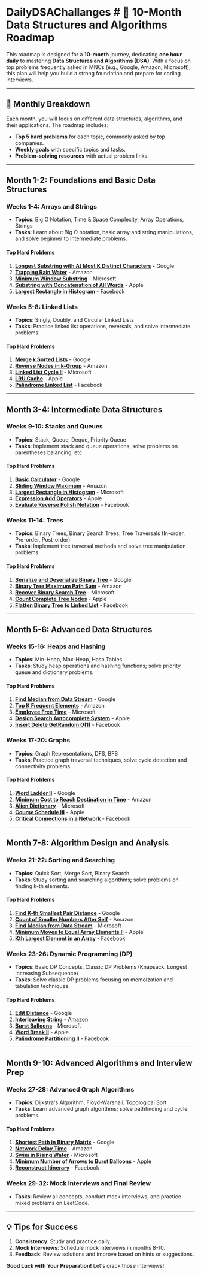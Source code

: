 # DailyDSAChallanges # 📘 10-Month Data Structures and Algorithms Roadmap

This roadmap is designed for a **10-month** journey, dedicating **one hour daily** to mastering **Data Structures and Algorithms (DSA)**. With a focus on top problems frequently asked in MNCs (e.g., Google, Amazon, Microsoft), this plan will help you build a strong foundation and prepare for coding interviews.

---

## 📅 Monthly Breakdown

Each month, you will focus on different data structures, algorithms, and their applications. The roadmap includes:
- **Top 5 hard problems** for each topic, commonly asked by top companies.
- **Weekly goals** with specific topics and tasks.
- **Problem-solving resources** with actual problem links.

---

## Month 1-2: Foundations and Basic Data Structures

### Weeks 1-4: Arrays and Strings
- **Topics**: Big O Notation, Time & Space Complexity, Array Operations, Strings
- **Tasks**: Learn about Big O notation, basic array and string manipulations, and solve beginner to intermediate problems.

#### Top Hard Problems
1. [**Longest Substring with At Most K Distinct Characters**](https://leetcode.com/problems/longest-substring-with-at-most-k-distinct-characters/) - Google
2. [**Trapping Rain Water**](https://leetcode.com/problems/trapping-rain-water/) - Amazon
3. [**Minimum Window Substring**](https://leetcode.com/problems/minimum-window-substring/) - Microsoft
4. [**Substring with Concatenation of All Words**](https://leetcode.com/problems/substring-with-concatenation-of-all-words/) - Apple
5. [**Largest Rectangle in Histogram**](https://leetcode.com/problems/largest-rectangle-in-histogram/) - Facebook

### Weeks 5-8: Linked Lists
- **Topics**: Singly, Doubly, and Circular Linked Lists
- **Tasks**: Practice linked list operations, reversals, and solve intermediate problems.

#### Top Hard Problems
1. [**Merge k Sorted Lists**](https://leetcode.com/problems/merge-k-sorted-lists/) - Google
2. [**Reverse Nodes in k-Group**](https://leetcode.com/problems/reverse-nodes-in-k-group/) - Amazon
3. [**Linked List Cycle II**](https://leetcode.com/problems/linked-list-cycle-ii/) - Microsoft
4. [**LRU Cache**](https://leetcode.com/problems/lru-cache/) - Apple
5. [**Palindrome Linked List**](https://leetcode.com/problems/palindrome-linked-list/) - Facebook

---

## Month 3-4: Intermediate Data Structures

### Weeks 9-10: Stacks and Queues
- **Topics**: Stack, Queue, Deque, Priority Queue
- **Tasks**: Implement stack and queue operations, solve problems on parentheses balancing, etc.

#### Top Hard Problems
1. [**Basic Calculator**](https://leetcode.com/problems/basic-calculator/) - Google
2. [**Sliding Window Maximum**](https://leetcode.com/problems/sliding-window-maximum/) - Amazon
3. [**Largest Rectangle in Histogram**](https://leetcode.com/problems/largest-rectangle-in-histogram/) - Microsoft
4. [**Expression Add Operators**](https://leetcode.com/problems/expression-add-operators/) - Apple
5. [**Evaluate Reverse Polish Notation**](https://leetcode.com/problems/evaluate-reverse-polish-notation/) - Facebook

### Weeks 11-14: Trees
- **Topics**: Binary Trees, Binary Search Trees, Tree Traversals (In-order, Pre-order, Post-order)
- **Tasks**: Implement tree traversal methods and solve tree manipulation problems.

#### Top Hard Problems
1. [**Serialize and Deserialize Binary Tree**](https://leetcode.com/problems/serialize-and-deserialize-binary-tree/) - Google
2. [**Binary Tree Maximum Path Sum**](https://leetcode.com/problems/binary-tree-maximum-path-sum/) - Amazon
3. [**Recover Binary Search Tree**](https://leetcode.com/problems/recover-binary-search-tree/) - Microsoft
4. [**Count Complete Tree Nodes**](https://leetcode.com/problems/count-complete-tree-nodes/) - Apple
5. [**Flatten Binary Tree to Linked List**](https://leetcode.com/problems/flatten-binary-tree-to-linked-list/) - Facebook

---

## Month 5-6: Advanced Data Structures

### Weeks 15-16: Heaps and Hashing
- **Topics**: Min-Heap, Max-Heap, Hash Tables
- **Tasks**: Study heap operations and hashing functions; solve priority queue and dictionary problems.

#### Top Hard Problems
1. [**Find Median from Data Stream**](https://leetcode.com/problems/find-median-from-data-stream/) - Google
2. [**Top K Frequent Elements**](https://leetcode.com/problems/top-k-frequent-elements/) - Amazon
3. [**Employee Free Time**](https://leetcode.com/problems/employee-free-time/) - Microsoft
4. [**Design Search Autocomplete System**](https://leetcode.com/problems/design-search-autocomplete-system/) - Apple
5. [**Insert Delete GetRandom O(1)**](https://leetcode.com/problems/insert-delete-getrandom-o1/) - Facebook

### Weeks 17-20: Graphs
- **Topics**: Graph Representations, DFS, BFS
- **Tasks**: Practice graph traversal techniques, solve cycle detection and connectivity problems.

#### Top Hard Problems
1. [**Word Ladder II**](https://leetcode.com/problems/word-ladder-ii/) - Google
2. [**Minimum Cost to Reach Destination in Time**](https://leetcode.com/problems/minimum-cost-to-reach-destination-in-time/) - Amazon
3. [**Alien Dictionary**](https://leetcode.com/problems/alien-dictionary/) - Microsoft
4. [**Course Schedule III**](https://leetcode.com/problems/course-schedule-iii/) - Apple
5. [**Critical Connections in a Network**](https://leetcode.com/problems/critical-connections-in-a-network/) - Facebook

---

## Month 7-8: Algorithm Design and Analysis

### Weeks 21-22: Sorting and Searching
- **Topics**: Quick Sort, Merge Sort, Binary Search
- **Tasks**: Study sorting and searching algorithms; solve problems on finding k-th elements.

#### Top Hard Problems
1. [**Find K-th Smallest Pair Distance**](https://leetcode.com/problems/find-k-th-smallest-pair-distance/) - Google
2. [**Count of Smaller Numbers After Self**](https://leetcode.com/problems/count-of-smaller-numbers-after-self/) - Amazon
3. [**Find Median from Data Stream**](https://leetcode.com/problems/find-median-from-data-stream/) - Microsoft
4. [**Minimum Moves to Equal Array Elements II**](https://leetcode.com/problems/minimum-moves-to-equal-array-elements-ii/) - Apple
5. [**Kth Largest Element in an Array**](https://leetcode.com/problems/kth-largest-element-in-an-array/) - Facebook

### Weeks 23-26: Dynamic Programming (DP)
- **Topics**: Basic DP Concepts, Classic DP Problems (Knapsack, Longest Increasing Subsequence)
- **Tasks**: Solve classic DP problems focusing on memoization and tabulation techniques.

#### Top Hard Problems
1. [**Edit Distance**](https://leetcode.com/problems/edit-distance/) - Google
2. [**Interleaving String**](https://leetcode.com/problems/interleaving-string/) - Amazon
3. [**Burst Balloons**](https://leetcode.com/problems/burst-balloons/) - Microsoft
4. [**Word Break II**](https://leetcode.com/problems/word-break-ii/) - Apple
5. [**Palindrome Partitioning II**](https://leetcode.com/problems/palindrome-partitioning-ii/) - Facebook

---

## Month 9-10: Advanced Algorithms and Interview Prep

### Weeks 27-28: Advanced Graph Algorithms
- **Topics**: Dijkstra's Algorithm, Floyd-Warshall, Topological Sort
- **Tasks**: Learn advanced graph algorithms; solve pathfinding and cycle problems.

#### Top Hard Problems
1. [**Shortest Path in Binary Matrix**](https://leetcode.com/problems/shortest-path-in-binary-matrix/) - Google
2. [**Network Delay Time**](https://leetcode.com/problems/network-delay-time/) - Amazon
3. [**Swim in Rising Water**](https://leetcode.com/problems/swim-in-rising-water/) - Microsoft
4. [**Minimum Number of Arrows to Burst Balloons**](https://leetcode.com/problems/minimum-number-of-arrows-to-burst-balloons/) - Apple
5. [**Reconstruct Itinerary**](https://leetcode.com/problems/reconstruct-itinerary/) - Facebook

### Weeks 29-32: Mock Interviews and Final Review
- **Tasks**: Review all concepts, conduct mock interviews, and practice mixed problems on LeetCode.

---

## 💡 Tips for Success

1. **Consistency**: Study and practice daily.
2. **Mock Interviews**: Schedule mock interviews in months 8-10.
3. **Feedback**: Review solutions and improve based on hints or suggestions.

**Good Luck with Your Preparation!** Let's crack those interviews!
